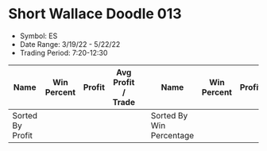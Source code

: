 # Short Wallace Doodle 013 
- Symbol: ES
- Date Range: 3/19/22 - 5/22/22
- Trading Period: 7:20-12:30

| Name | Win Percent | Profit | Avg Profit / Trade |     | Name | Win Percent | Profit | Avg Profit / Trade |
| ---- | ----------- | ------ | ------------------ | --- | ---- | ----------- | ------ | ------------------ |
| Sorted By <br> Profit | | | | | Sorted By <br> Win Percentage ||||
























